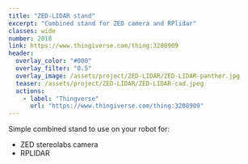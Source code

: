 ```yaml
---
title: "ZED-LIDAR stand"
excerpt: "Combined stand for ZED camera and RPlidar"
classes: wide
number: 2018
link: https://www.thingiverse.com/thing:3208909
header:
  overlay_color: "#000"
  overlay_filter: "0.5"
  overlay_image: /assets/project/ZED-LIDAR/ZED-LIDAR-panther.jpg
  teaser: /assets/project/ZED-LIDAR/ZED-LIDAR-cad.jpeg
  actions:
    - label: "Thingverse"
      url: "https://www.thingiverse.com/thing:3208909"
---
```


Simple combined stand to use on your robot for:
* ZED stereolabs camera
* RPLIDAR